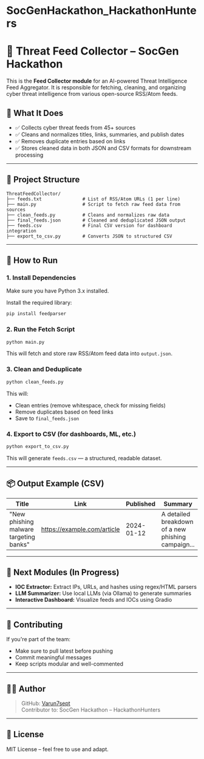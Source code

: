 # SocGenHackathon_HackathonHunters
# 🔐 Threat Feed Collector – SocGen Hackathon

This is the **Feed Collector module** for an AI-powered Threat Intelligence Feed Aggregator. It is responsible for fetching, cleaning, and organizing cyber threat intelligence from various open-source RSS/Atom feeds.

## 📌 What It Does

- ✅ Collects cyber threat feeds from 45+ sources
- ✅ Cleans and normalizes titles, links, summaries, and publish dates
- ✅ Removes duplicate entries based on links
- ✅ Stores cleaned data in both JSON and CSV formats for downstream processing

---

## 📁 Project Structure

```
ThreatFeedCollector/
├── feeds.txt               # List of RSS/Atom URLs (1 per line)
├── main.py                 # Script to fetch raw feed data from sources
├── clean_feeds.py          # Cleans and normalizes raw data
├── final_feeds.json        # Cleaned and deduplicated JSON output
├── feeds.csv               # Final CSV version for dashboard integration
├── export_to_csv.py        # Converts JSON to structured CSV
```

---

## 🚀 How to Run

### 1. Install Dependencies

Make sure you have Python 3.x installed.

Install the required library:

```bash
pip install feedparser
```

### 2. Run the Fetch Script

```bash
python main.py
```

This will fetch and store raw RSS/Atom feed data into `output.json`.

### 3. Clean and Deduplicate

```bash
python clean_feeds.py
```

This will:
- Clean entries (remove whitespace, check for missing fields)
- Remove duplicates based on feed links
- Save to `final_feeds.json`

### 4. Export to CSV (for dashboards, ML, etc.)

```bash
python export_to_csv.py
```

This will generate `feeds.csv` — a structured, readable dataset.

---

## 📦 Output Example (CSV)

| Title | Link | Published | Summary |
|-------|------|-----------|---------|
| "New phishing malware targeting banks" | https://example.com/article | 2024-01-12 | A detailed breakdown of a new phishing campaign... |

---

## 🧠 Next Modules (In Progress)

- **IOC Extractor:** Extract IPs, URLs, and hashes using regex/HTML parsers
- **LLM Summarizer:** Use local LLMs (via Ollama) to generate summaries
- **Interactive Dashboard:** Visualize feeds and IOCs using Gradio

---

## 🤝 Contributing

If you're part of the team:
- Make sure to pull latest before pushing
- Commit meaningful messages
- Keep scripts modular and well-commented

---

## 👨‍💻 Author

> GitHub: [Varun7sept](https://github.com/Varun7sept)  
> Contributor to: SocGen Hackathon – HackathonHunters

---

## 📜 License

MIT License – feel free to use and adapt.
